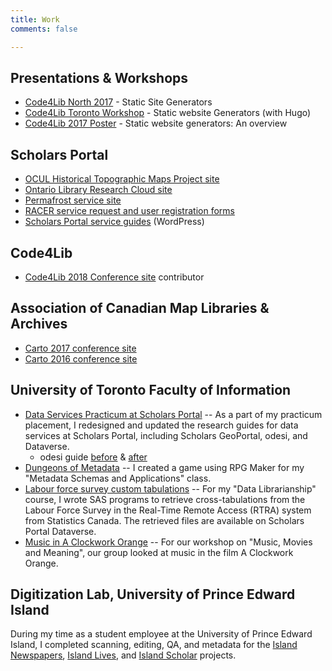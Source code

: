 ```yaml
---
title: Work
comments: false

---
```

## Presentations & Workshops

* [Code4Lib North 2017](../c4ln17) - Static Site Generators
* [Code4Lib Toronto Workshop](../hugo201704) - Static website Generators (with Hugo)
* [Code4Lib 2017 Poster](../c4l17) - Static website generators: An overview

## Scholars Portal

* [OCUL Historical Topographic Maps Project site](http://ocul.on.ca/topomaps/)
* [Ontario Library Research Cloud site](https://cloud.scholarsportal.info/)
* [Permafrost service site](https://permafrost.scholarsportal.info)
* [RACER service request and user registration forms](https://racerforms.scholarsportal.info/)
* [Scholars Portal service guides](https://learn.scholarsportal.info) (WordPress)

## Code4Lib

* [Code4Lib 2018 Conference site](2018.code4lib.org) contributor

## Association of Canadian Map Libraries & Archives

* [Carto 2017 conference site](http://acmla-acacc.ca/carto2017/)
* [Carto 2016 conference site](http://acmla-acacc.ca/carto2016/)

## University of Toronto Faculty of Information

* [Data Services Practicum at Scholars Portal](/docs/PracticumPoster.pdf) -- As a part of my practicum placement, I redesigned and updated the research guides for data services at Scholars Portal, including Scholars GeoPortal, odesi, and Dataverse.
  * odesi guide [before](/img/guide_before.png) & [after](/img/guide_after.png)
* [Dungeons of Metadata](https://www.youtube.com/watch?v=y4afH4-yFO4&list=UUOxogznliCU4qfytCvAr8_g) -- I created a game using RPG Maker for my "Metadata Schemas and Applications" class.
* [Labour force survey custom tabulations](http://hdl.handle.net/10864/10949) -- For my "Data Librarianship" course, I wrote SAS programs to retrieve cross-tabulations from the Labour Force Survey in the Real-Time Remote Access (RTRA) system from Statistics Canada. The retrieved files are available on Scholars Portal Dataverse.
* [Music in A Clockwork Orange](http://prezi.com/jfilumdk-4yt) -- For our workshop on "Music, Movies and Meaning", our group looked at music in the film A Clockwork Orange.

## Digitization Lab, University of Prince Edward Island

During my time as a student employee at the University of Prince Edward Island, I completed scanning, editing, QA, and metadata for the [Island Newspapers](http://islandnewspapers.ca/), [Island Lives](http://www.islandlives.ca/), and [Island Scholar](http://www.islandscholar.ca/) projects.